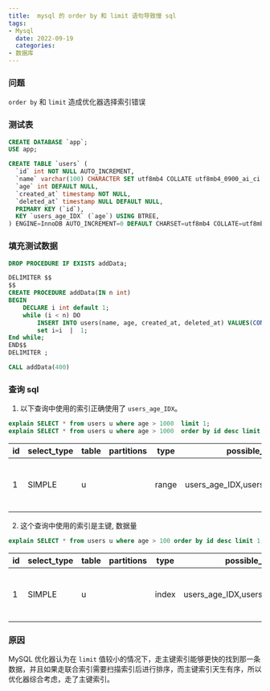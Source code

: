 ```yaml
---
title:  mysql 的 order by 和 limit 语句导致慢 sql
tags:
- Mysql
  date: 2022-09-19
  categories:
- 数据库
---
```


### 问题

`order by` 和 `limit` 造成优化器选择索引错误

### 测试表
```sql
CREATE DATABASE `app`;
USE app;
```

```sql
CREATE TABLE `users` (
  `id` int NOT NULL AUTO_INCREMENT,
  `name` varchar(100) CHARACTER SET utf8mb4 COLLATE utf8mb4_0900_ai_ci DEFAULT NULL,
  `age` int DEFAULT NULL,
  `created_at` timestamp NOT NULL,
  `deleted_at` timestamp NULL DEFAULT NULL,
  PRIMARY KEY (`id`),
  KEY `users_age_IDX` (`age`) USING BTREE,
) ENGINE=InnoDB AUTO_INCREMENT=0 DEFAULT CHARSET=utf8mb4 COLLATE=utf8mb4_0900_ai_ci;
```

### 填充测试数据
```sql
DROP PROCEDURE IF EXISTS addData;

DELIMITER $$
$$
CREATE PROCEDURE addData(IN n int)
BEGIN
	DECLARE i int default 1;
	while (i < n) DO
		INSERT INTO users(name, age, created_at, deleted_at) VALUES(CONCAT('name',i), i, now(), null);
		set i=i  |  1;
End while;
END$$
DELIMITER ;
```

```sql
CALL addData(400)
```

### 查询 sql

1. 以下查询中使用的索引正确使用了 `users_age_IDX`。
```sql
explain SELECT * from users u where age > 1000  limit 1;
explain SELECT * from users u where age > 1000  order by id desc limit 2;
```
| id  | select_type | table | partitions | type  | possible_keys | key     | key_len | ref | rows | filtered | Extra                            |  
|---|-------------|-------|------------|-------|------------------------------------|---------|---------|-----|------|----------|----------------------------------|  
| 1 | SIMPLE      |  u      |              |  range  |  users_age_IDX,users_deleted_at_IDX  |  users_age_IDX  |  5        |       |  1988  |     100.0  |  Using index condition; Using where  |  

2. 这个查询中使用的索引是主键, 数据量
```sql
explain SELECT * from users u where age > 100 order by id desc limit 1;
```
| id  | select_type | table | partitions | type  | possible_keys | key     | key_len | ref | rows | filtered | Extra                            |  
|---|-------------|-------|------------|-------|------------------------------------|---------|---------|-----|------|----------|----------------------------------|  
| 1   | SIMPLE   | u  | | index | users_age_IDX,users_deleted_at_IDX | PRIMARY | 4   |   | 65   | 15.33    | Using where; Backward index scan |

### 原因

MySQL 优化器认为在 `limit` 值较小的情况下，走主键索引能够更快的找到那一条数据，并且如果走联合索引需要扫描索引后进行排序，而主键索引天生有序，所以优化器综合考虑，走了主键索引。


